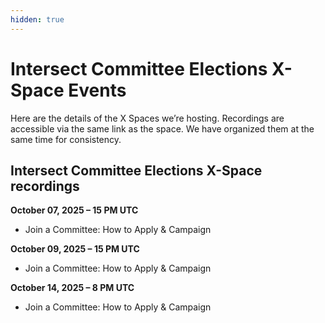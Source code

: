 ```yaml
---
hidden: true
---
```


# Intersect Committee Elections X-Space Events

Here are the details of the X Spaces we’re hosting. Recordings are accessible via the same link as the space. We have organized them at the same time for consistency.

## Intersect Committee Elections X-Space recordings

**October 07, 2025 – 15 PM UTC**

* Join a Committee: How to Apply & Campaign

**October 09, 2025 – 15 PM UTC**

* Join a Committee: How to Apply & Campaign

**October 14, 2025 – 8 PM UTC**

* Join a Committee: How to Apply & Campaign





